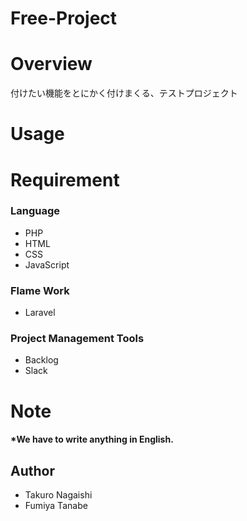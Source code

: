 # Free-Project

# Overview
付けたい機能をとにかく付けまくる、テストプロジェクト

# Usage

# Requirement
### Language
- PHP
- HTML
- CSS
- JavaScript

### Flame Work
- Laravel

### Project Management Tools
- Backlog
- Slack

# Note
#### *We have to write anything in English.

## Author
- Takuro Nagaishi
- Fumiya Tanabe
